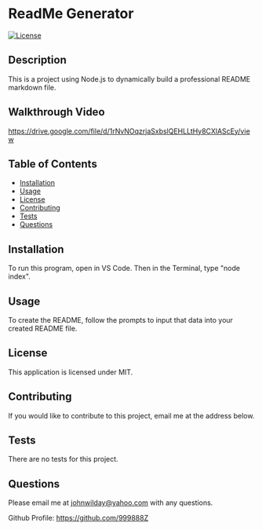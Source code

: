 # ReadMe Generator 
[![License](https://img.shields.io/badge/License-MIT-yellow.svg)](https://opensource.org/licenses/MIT)
## Description
This is a project using Node.js to dynamically build a professional README markdown file.
## Walkthrough Video
https://drive.google.com/file/d/1rNvNOqzrjaSxbslQEHLLtHy8CXlAScEy/view
## Table of Contents
- [Installation](#Installation)
- [Usage](#Usage)
- [License](#License)
- [Contributing](#Contributing)
- [Tests](#Tests)
- [Questions](#Questions)
## Installation
To run this program, open in VS Code. Then in the Terminal, type "node index".
## Usage
To create the README, follow the prompts to input that data into your created README file.
## License
This application is licensed under MIT.
## Contributing
If you would like to contribute to this project, email me at the address below.
## Tests 
There are no tests for this project.
## Questions
Please email me at johnwilday@yahoo.com with any questions. 

Github Profile: https://github.com/999888Z

